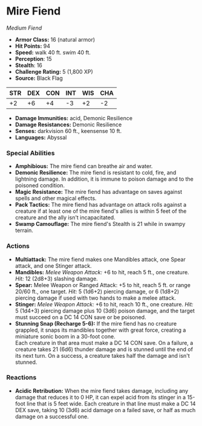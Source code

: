 # Mire Fiend

*Medium* *Fiend*

- **Armor Class:** 16 (natural armor)
- **Hit Points:** 94 
- **Speed:** walk 40 ft. swim 40 ft.
- **Perception**: 15
- **Stealth**: 16
- **Challenge Rating:** 5 (1,800 XP)
- **Source:** Black Flag

| STR | DEX | CON | INT | WIS | CHA |
| --- | --- | --- | --- | --- | --- |
| +2 | +6 | +4 | -3 | +2 | -2 |

- **Damage Immunities:** acid, Demonic Resilience
- **Damage Resistances:** Demonic Resilience
- **Senses:** darkvision 60 ft., keensense 10 ft.
- **Languages:** Abyssal

### Special Abilities

- **Amphibious:** The mire fiend can breathe air and water.
- **Demonic Resilience:** The mire fiend is resistant to cold, fire, and lightning damage. In addition, it is immune to poison damage and to the poisoned condition.
- **Magic Resistance:** The mire fiend has advantage on saves against spells and other magical effects.
- **Pack Tactics:** The mire fiend has advantage on attack rolls against a creature if at least one of the mire fiend's allies is within 5 feet of the creature and the ally isn't incapacitated.
- **Swamp Camouflage:** The mire fiend's Stealth is 21 while in swampy terrain.

### Actions

- **Multiattack:** The mire fiend makes one Mandibles attack, one Spear attack, and one Stinger attack.
- **Mandibles:** _Melee Weapon Attack:_ +6 to hit, reach 5 ft., one creature. _Hit:_ 12 (2d8+3) slashing damage.
- **Spear:** Melee Weapon or Ranged Attack: +5 to hit, reach 5 ft. or range 20/60 ft., one target. _Hit:_ 5 (1d6+2) piercing damage, or 6 (1d8+2) piercing damage if used with two hands to make a melee attack.
- **Stinger:** _Melee Weapon Attack:_ +6 to hit, reach 10 ft., one creature. _Hit:_ 5 (1d4+3) piercing damage plus 10 (3d6) poison damage, and the target must succeed on a DC 14 CON save or be poisoned.
- **Stunning Snap (Recharge 5-6):** If the mire fiend has no creature grappled, it snaps its mandibles together with great force, creating a miniature sonic boom in a 30-foot cone.<br>Each creature in that area must make a DC 14 CON save. On a failure, a creature takes 21 (6d6) thunder damage and is stunned until the end of its next turn. On a success, a creature takes half the damage and isn't stunned.

### Reactions

- **Acidic Retribution:** When the mire fiend takes damage, including any damage that reduces it to 0 HP, it can expel acid from its stinger in a 15-foot line that is 5 feet wide. Each creature in that line must make a DC 14 DEX save, taking 10 (3d6) acid damage on a failed save, or half as much damage on a successful one.
